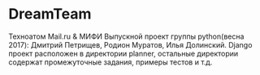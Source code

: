 # DreamTeam
Техноатом Mail.ru & МИФИ
Выпускной проект группы python(весна 2017):
Дмитрий Петрищев, Родион Муратов, Илья Долинский.
Django проект расположен в директории planner, остальные директории содержат промежуточные задания, примеры тестов и т.д.
